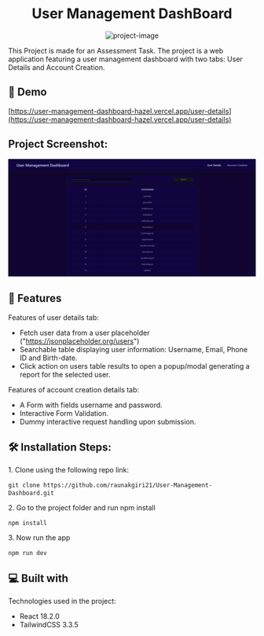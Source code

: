 <h1 align="center" id="title">User Management DashBoard</h1>

<p align="center"><img src="https://socialify.git.ci/raunakgiri21/User-Management-Dashboard/image?language=1&amp;owner=1&amp;name=1&amp;stargazers=1&amp;theme=Dark" alt="project-image"></p>

<p id="description">This Project is made for an Assessment Task. The project is a web application featuring a user management dashboard with two tabs: User Details and Account Creation.</p>

<h2>🚀 Demo</h2>

[https://user-management-dashboard-hazel.vercel.app/user-details](https://user-management-dashboard-hazel.vercel.app/user-details)

<h2>Project Screenshot:</h2>

![alt image](https://github.com/raunakgiri21/User-Management-Dashboard/blob/main/src/assets/user-management-dashboard.png?raw=true)

<h2>🧐 Features</h2>

Features of user details tab:
*   Fetch user data from a user placeholder ("https://jsonplaceholder.org/users")
*   Searchable table displaying user information: Username, Email, Phone ID and Birth-date.
*   Click action on users table results to open a popup/modal generating a report for the selected user.
    
Features of account creation details tab:
*   A Form with fields username and password.
*   Interactive Form Validation.
*   Dummy interactive request handling upon submission.

<h2>🛠️ Installation Steps:</h2>

<p>1. Clone using the following repo link:</p>

```
git clone https://github.com/raunakgiri21/User-Management-Dashboard.git
```

<p>2. Go to the project folder and run npm install</p>

```
npm install
```

<p>3. Now run the app</p>

```
npm run dev
```

<h2>💻 Built with</h2>

Technologies used in the project:

*   React 18.2.0
*   TailwindCSS 3.3.5
